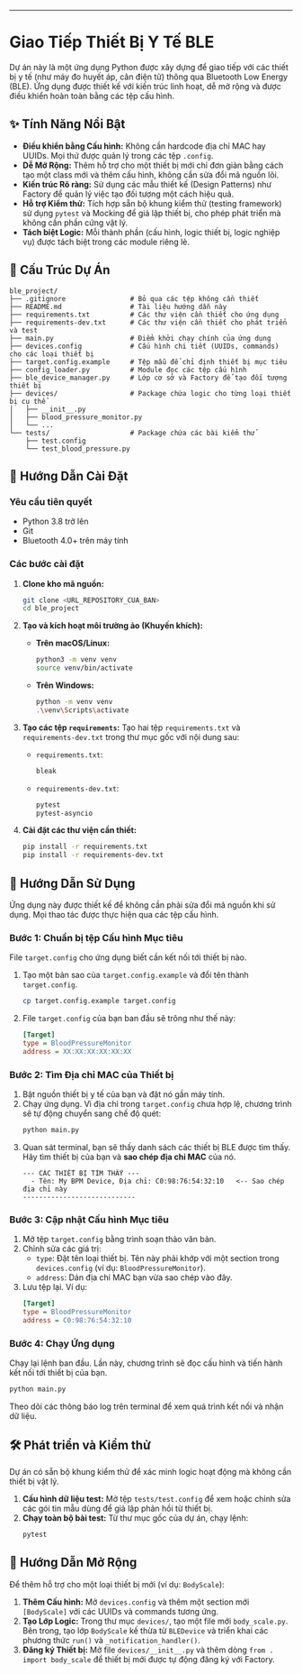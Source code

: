 
---

# Giao Tiếp Thiết Bị Y Tế BLE

Dự án này là một ứng dụng Python được xây dựng để giao tiếp với các thiết bị y tế (như máy đo huyết áp, cân điện tử) thông qua Bluetooth Low Energy (BLE). Ứng dụng được thiết kế với kiến trúc linh hoạt, dễ mở rộng và được điều khiển hoàn toàn bằng các tệp cấu hình.

## ✨ Tính Năng Nổi Bật

*   **Điều khiển bằng Cấu hình:** Không cần hardcode địa chỉ MAC hay UUIDs. Mọi thứ được quản lý trong các tệp `.config`.
*   **Dễ Mở Rộng:** Thêm hỗ trợ cho một thiết bị mới chỉ đơn giản bằng cách tạo một class mới và thêm cấu hình, không cần sửa đổi mã nguồn lõi.
*   **Kiến trúc Rõ ràng:** Sử dụng các mẫu thiết kế (Design Patterns) như Factory để quản lý việc tạo đối tượng một cách hiệu quả.
*   **Hỗ trợ Kiểm thử:** Tích hợp sẵn bộ khung kiểm thử (testing framework) sử dụng `pytest` và Mocking để giả lập thiết bị, cho phép phát triển mà không cần phần cứng vật lý.
*   **Tách biệt Logic:** Mỗi thành phần (cấu hình, logic thiết bị, logic nghiệp vụ) được tách biệt trong các module riêng lẻ.

## 📂 Cấu Trúc Dự Án

```
ble_project/
├── .gitignore                # Bỏ qua các tệp không cần thiết
├── README.md                 # Tài liệu hướng dẫn này
├── requirements.txt          # Các thư viện cần thiết cho ứng dụng
├── requirements-dev.txt      # Các thư viện cần thiết cho phát triển và test
├── main.py                   # Điểm khởi chạy chính của ứng dụng
├── devices.config            # Cấu hình chi tiết (UUIDs, commands) cho các loại thiết bị
├── target.config.example     # Tệp mẫu để chỉ định thiết bị mục tiêu
├── config_loader.py          # Module đọc các tệp cấu hình
├── ble_device_manager.py     # Lớp cơ sở và Factory để tạo đối tượng thiết bị
├── devices/                  # Package chứa logic cho từng loại thiết bị cụ thể
│   ├── __init__.py
│   ├── blood_pressure_monitor.py
│   └── ...
└── tests/                    # Package chứa các bài kiểm thử
    ├── test.config
    └── test_blood_pressure.py
```

## 🚀 Hướng Dẫn Cài Đặt

### Yêu cầu tiên quyết
*   Python 3.8 trở lên
*   Git
*   Bluetooth 4.0+ trên máy tính

### Các bước cài đặt

1.  **Clone kho mã nguồn:**
    ```bash
    git clone <URL_REPOSITORY_CUA_BAN>
    cd ble_project
    ```

2.  **Tạo và kích hoạt môi trường ảo (Khuyến khích):**
    *   **Trên macOS/Linux:**
        ```bash
        python3 -m venv venv
        source venv/bin/activate
        ```
    *   **Trên Windows:**
        ```bash
        python -m venv venv
        .\venv\Scripts\activate
        ```

3.  **Tạo các tệp `requirements`:**
    Tạo hai tệp `requirements.txt` và `requirements-dev.txt` trong thư mục gốc với nội dung sau:

    *   `requirements.txt`:
        ```txt
        bleak
        ```
    *   `requirements-dev.txt`:
        ```txt
        pytest
        pytest-asyncio
        ```

4.  **Cài đặt các thư viện cần thiết:**
    ```bash
    pip install -r requirements.txt
    pip install -r requirements-dev.txt
    ```

## 🏃 Hướng Dẫn Sử Dụng

Ứng dụng này được thiết kế để không cần phải sửa đổi mã nguồn khi sử dụng. Mọi thao tác được thực hiện qua các tệp cấu hình.

### Bước 1: Chuẩn bị tệp Cấu hình Mục tiêu

File `target.config` cho ứng dụng biết cần kết nối tới thiết bị nào.

1.  Tạo một bản sao của `target.config.example` và đổi tên thành `target.config`.
    ```bash
    cp target.config.example target.config
    ```

2.  File `target.config` của bạn ban đầu sẽ trông như thế này:
    ```ini
    [Target]
    type = BloodPressureMonitor
    address = XX:XX:XX:XX:XX:XX
    ```

### Bước 2: Tìm Địa chỉ MAC của Thiết bị

1.  Bật nguồn thiết bị y tế của bạn và đặt nó gần máy tính.
2.  Chạy ứng dụng. Vì địa chỉ trong `target.config` chưa hợp lệ, chương trình sẽ tự động chuyển sang chế độ quét:
    ```bash
    python main.py
    ```
3.  Quan sát terminal, bạn sẽ thấy danh sách các thiết bị BLE được tìm thấy. Hãy tìm thiết bị của bạn và **sao chép địa chỉ MAC** của nó.
    ```
    --- CÁC THIẾT BỊ TÌM THẤY ---
      - Tên: My BPM Device, Địa chỉ: C0:98:76:54:32:10   <-- Sao chép địa chỉ này
    ----------------------------
    ```

### Bước 3: Cập nhật Cấu hình Mục tiêu

1.  Mở tệp `target.config` bằng trình soạn thảo văn bản.
2.  Chỉnh sửa các giá trị:
    *   `type`: Đặt tên loại thiết bị. Tên này phải khớp với một section trong `devices.config` (ví dụ: `BloodPressureMonitor`).
    *   `address`: Dán địa chỉ MAC bạn vừa sao chép vào đây.
3.  Lưu tệp lại. Ví dụ:
    ```ini
    [Target]
    type = BloodPressureMonitor
    address = C0:98:76:54:32:10
    ```

### Bước 4: Chạy Ứng dụng

Chạy lại lệnh ban đầu. Lần này, chương trình sẽ đọc cấu hình và tiến hành kết nối tới thiết bị của bạn.
```bash
python main.py
```
Theo dõi các thông báo log trên terminal để xem quá trình kết nối và nhận dữ liệu.

## 🛠️ Phát triển và Kiểm thử

Dự án có sẵn bộ khung kiểm thử để xác minh logic hoạt động mà không cần thiết bị vật lý.

1.  **Cấu hình dữ liệu test:** Mở tệp `tests/test.config` để xem hoặc chỉnh sửa các gói tin mẫu dùng để giả lập phản hồi từ thiết bị.
2.  **Chạy toàn bộ bài test:** Từ thư mục gốc của dự án, chạy lệnh:
    ```bash
    pytest
    ```

## 🧩 Hướng Dẫn Mở Rộng

Để thêm hỗ trợ cho một loại thiết bị mới (ví dụ: `BodyScale`):

1.  **Thêm Cấu hình:** Mở `devices.config` và thêm một section mới `[BodyScale]` với các UUIDs và commands tương ứng.
2.  **Tạo Lớp Logic:** Trong thư mục `devices/`, tạo một file mới `body_scale.py`. Bên trong, tạo lớp `BodyScale` kế thừa từ `BLEDevice` và triển khai các phương thức `run()` và `_notification_handler()`.
3.  **Đăng ký Thiết bị:** Mở file `devices/__init__.py` và thêm dòng `from . import body_scale` để thiết bị mới được tự động đăng ký với Factory.

